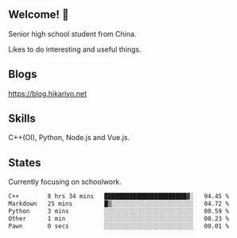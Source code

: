 ## Welcome! 👋

Senior high school student from China.

Likes to do interesting and useful things.

## Blogs

https://blog.hikariyo.net

## Skills

C++(OI), Python, Node.js and Vue.js.

## States

Currently focusing on schoolwork.

<!--START_SECTION:waka-->

```txt
C++        8 hrs 34 mins   ███████████████████████▓░   94.45 %
Markdown   25 mins         █▒░░░░░░░░░░░░░░░░░░░░░░░   04.72 %
Python     3 mins          ░░░░░░░░░░░░░░░░░░░░░░░░░   00.59 %
Other      1 min           ░░░░░░░░░░░░░░░░░░░░░░░░░   00.23 %
Pawn       0 secs          ░░░░░░░░░░░░░░░░░░░░░░░░░   00.01 %
```

<!--END_SECTION:waka-->

